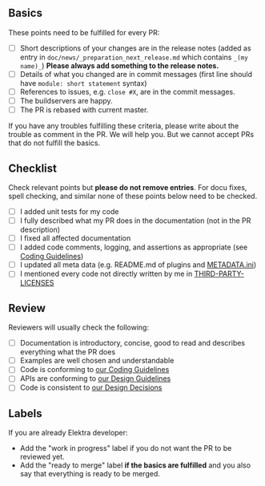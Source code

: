 ## Basics

These points need to be fulfilled for every PR:

- [ ] Short descriptions of your changes are in the release notes
       (added as entry in `doc/news/_preparation_next_release.md` which
       contains `_(my name)_`)
      **Please always add something to the release notes.**
- [ ] Details of what you changed are in commit messages
      (first line should have `module: short statement` syntax)
- [ ] References to issues, e.g. `close #X`, are in the commit messages.
- [ ] The buildservers are happy.
- [ ] The PR is rebased with current master.

If you have any troubles fulfilling these criteria, please write
about the trouble as comment in the PR. We will help you.
But we cannot accept PRs that do not fulfill the basics.

## Checklist

Check relevant points but **please do not remove entries**.
For docu fixes, spell checking, and similar none of these points below
need to be checked.

- [ ] I added unit tests for my code
- [ ] I fully described what my PR does in the documentation
      (not in the PR description)
- [ ] I fixed all affected documentation
- [ ] I added code comments, logging, and assertions as appropriate (see [Coding Guidelines](https://master.libelektra.org/doc/CODING.md))
- [ ] I updated all meta data (e.g. README.md of plugins and [METADATA.ini](https://master.libelektra.org/doc/METADATA.ini))
- [ ] I mentioned every code not directly written by me in [THIRD-PARTY-LICENSES](doc/THIRD-PARTY-LICENSES)

## Review

Reviewers will usually check the following:

- [ ] Documentation is introductory, concise, good to read and describes everything what the PR does
- [ ] Examples are well chosen and understandable
- [ ] Code is conforming to [our Coding Guidelines](https://master.libelektra.org/doc/CODING.md)
- [ ] APIs are conforming to [our Design Guidelines](https://master.libelektra.org/doc/DESIGN.md)
- [ ] Code is consistent to [our Design Decisions](https://master.libelektra.org/doc/decisions)

## Labels

If you are already Elektra developer:

- Add the "work in progress" label if you do not want the PR to be reviewed yet.
- Add the "ready to merge" label **if the basics are fulfilled** and you also
  say that everything is ready to be merged.
